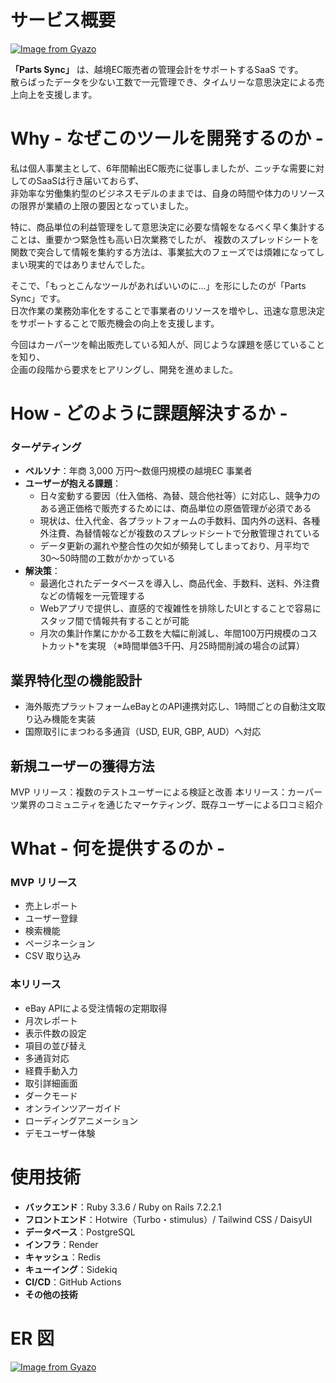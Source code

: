 # サービス概要
[![Image from Gyazo](https://i.gyazo.com/3a721fbb896e886a8c4ef51df114f372.jpg)](https://gyazo.com/3a721fbb896e886a8c4ef51df114f372)

**「Parts Sync」** は、越境EC販売者の管理会計をサポートするSaaS です。  
散らばったデータを少ない工数で一元管理でき、タイムリーな意思決定による売上向上を支援します。

# Why - なぜこのツールを開発するのか -
私は個人事業主として、6年間輸出EC販売に従事しましたが、ニッチな需要に対してのSaaSは行き届いておらず、  
非効率な労働集約型のビジネスモデルのままでは、自身の時間や体力のリソースの限界が業績の上限の要因となっていました。  

特に、商品単位の利益管理をして意思決定に必要な情報をなるべく早く集計することは、重要かつ緊急性も高い日次業務でしたが、
複数のスプレッドシートを関数で突合して情報を集約する方法は、事業拡大のフェーズでは煩雑になってしまい現実的ではありませんでした。

そこで、「もっとこんなツールがあればいいのに...」を形にしたのが「Parts Sync」です。  
日次作業の業務効率化をすることで事業者のリソースを増やし、迅速な意思決定をサポートすることで販売機会の向上を支援します。

今回はカーパーツを輸出販売している知人が、同じような課題を感じていることを知り、  
企画の段階から要求をヒアリングし、開発を進めました。


# How - どのように課題解決するか -

### ターゲティング

- **ペルソナ**：年商 3,000 万円〜数億円規模の越境EC 事業者
- **ユーザーが抱える課題**：
  - 日々変動する要因（仕入価格、為替、競合他社等）に対応し、競争力のある適正価格で販売するためには、商品単位の原価管理が必須である
  - 現状は、仕入代金、各プラットフォームの手数料、国内外の送料、各種外注費、為替情報などが複数のスプレッドシートで分散管理されている
  - データ更新の漏れや整合性の欠如が頻発してしまっており、月平均で 30〜50時間の工数がかかっている
- **解決策**：
  - 最適化されたデータベースを導入し、商品代金、手数料、送料、外注費などの情報を一元管理する
  - Webアプリで提供し、直感的で複雑性を排除したUIとすることで容易にスタッフ間で情報共有することが可能
  - 月次の集計作業にかかる工数を大幅に削減し、年間100万円規模のコストカット*を実現
 （※時間単価3千円、月25時間削減の場合の試算）

## 業界特化型の機能設計

- 海外販売プラットフォームeBayとのAPI連携対応し、1時間ごとの自動注文取り込み機能を実装
- 国際取引にまつわる多通貨（USD, EUR, GBP, AUD）へ対応


## 新規ユーザーの獲得方法
MVP リリース：複数のテストユーザーによる検証と改善
本リリース：カーパーツ業界のコミュニティを通じたマーケティング、既存ユーザーによる口コミ紹介  

# What - 何を提供するのか - 

### MVP リリース

- 売上レポート
- ユーザー登録
- 検索機能
- ページネーション
- CSV 取り込み

### 本リリース

- eBay APIによる受注情報の定期取得
- 月次レポート
- 表示件数の設定
- 項目の並び替え
- 多通貨対応
- 経費手動入力
- 取引詳細画面
- ダークモード
- オンラインツアーガイド
- ローディングアニメーション
- デモユーザー体験


# 使用技術

- **バックエンド**：Ruby 3.3.6 / Ruby on Rails 7.2.2.1
- **フロントエンド**：Hotwire（Turbo・stimulus）/ Tailwind CSS / DaisyUI
- **データベース**：PostgreSQL
- **インフラ**：Render
- **キャッシュ**：Redis
- **キューイング**：Sidekiq
- **CI/CD**：GitHub Actions
- **その他の技術**

# ER 図
[![Image from Gyazo](https://i.gyazo.com/219e7b0c7a3e8d4d4b58e573806667f9.png)](https://gyazo.com/219e7b0c7a3e8d4d4b58e573806667f9)
